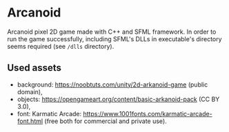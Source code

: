 # Arcanoid
Arcanoid pixel 2D game made with C++ and SFML framework.
In order to run the game successfully, including SFML's DLLs in executable's directory seems required (see `/dlls` directory).

## Used assets
* background: https://noobtuts.com/unity/2d-arkanoid-game (public domain),
* objects: https://opengameart.org/content/basic-arkanoid-pack (CC BY 3.0),
* font: Karmatic Arcade: https://www.1001fonts.com/karmatic-arcade-font.html (free both for commercial and private use).

